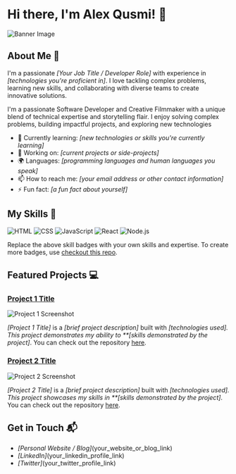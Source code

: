 # Hi there, I'm Alex Qusmi! 👋

![Banner Image](your_banner_image_url_here)

## About Me 🚀

I'm a passionate *[Your Job Title / Developer Role]* with experience in *[technologies you're proficient in]*. I love tackling complex problems, learning new skills, and collaborating with diverse teams to create innovative solutions.

I'm a passionate Software Developer and Creative Filmmaker with a unique blend of technical expertise and storytelling flair. I enjoy solving complex problems, building impactful projects, and exploring new technologies

- 🌱 Currently learning: *[new technologies or skills you're currently learning]*
- 🔭 Working on: *[current projects or side-projects]*
- 🌍 Languages: *[programming languages and human languages you speak]*
- 📫 How to reach me: *[your email address or other contact information]*
- ⚡ Fun fact: *[a fun fact about yourself]*

## My Skills 🧠

![HTML](https://img.shields.io/badge/-HTML-E34F26?style=flat-square&logo=html5&logoColor=white)
![CSS](https://img.shields.io/badge/-CSS-1572B6?style=flat-square&logo=css3&logoColor=white)
![JavaScript](https://img.shields.io/badge/-JavaScript-F7DF1E?style=flat-square&logo=javascript&logoColor=black)
![React](https://img.shields.io/badge/-React-61DAFB?style=flat-square&logo=react&logoColor=black)
![Node.js](https://img.shields.io/badge/-Node.js-339933?style=flat-square&logo=node.js&logoColor=white)

Replace the above skill badges with your own skills and expertise. To create more badges, use [checkout this repo](https://github.com/alexandresanlim/Badges4-README.md-Profile).

## Featured Projects 💻

### [Project 1 Title](project_1_link)

![Project 1 Screenshot](project_1_screenshot_url)

*[Project 1 Title]* is a *[brief project description]* built with *[technologies used]. This project demonstrates my ability to **[skills demonstrated by the project]*. You can check out the repository [here](project_1_repository_link).

### [Project 2 Title](project_2_link)

![Project 2 Screenshot](project_2_screenshot_url)

*[Project 2 Title]* is a *[brief project description]* built with *[technologies used]. This project showcases my skills in **[skills demonstrated by the project]*. You can check out the repository [here](project_2_repository_link).

## Get in Touch 📬

- *[Personal Website / Blog]*(your_website_or_blog_link)
- *[LinkedIn]*(your_linkedin_profile_link)
- *[Twitter]*(your_twitter_profile_link)
